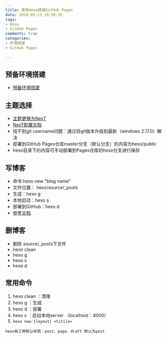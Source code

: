 ```yaml
---
title: 使用Hexo搭建GitHub Pages
date: 2018-05-13 19:59:35
tags:
- Hexo
- GitHub Pages
comments: true
categories:
- 环境搭建
- GitHub Pages
 
---
```

## 预备环境搭建

- [预备环境搭建](https://segmentfault.com/a/1190000008074407 "hexo 环境搭建")

## 主题选择

- [主题更换为NexT](https://blog.csdn.net/Hoshea_chx/article/details/78826689)
- [NexT配置文档](http://theme-next.iissnan.com/)
- 找不到git username问题：通过将git版本升级到最新（windows 2.17.0）解决
- 部署到GitHub Pages仓库master分支（默认分支）的内容为hexo/public
- hexo目录下的内容可手动部署到Pages仓库的hexo分支进行保存

## 写博客

- 命令:hexo new "blog name"
- 文件位置： hexo/source/_posts
- 生成：hexo g
- 本地启动：hexo s
- 部署到GitHub：hexo d
- [参考文档](https://hexo.io/zh-cn/docs/writing.html)

## 删博客
- 删除 source/_posts下文件
- hexo clean
- hexo g
- hexo s
- hexo d


## 常用命令
1. hexo clean ：清理
2. hexo g ：生成
3. hexo d ：部署
4. hexo s ：启动本地server （localhost：4000）
5. `hexo new [layout] <titile> `
```
hexo有三种默认布局：post、page、draft 默认为post
```



